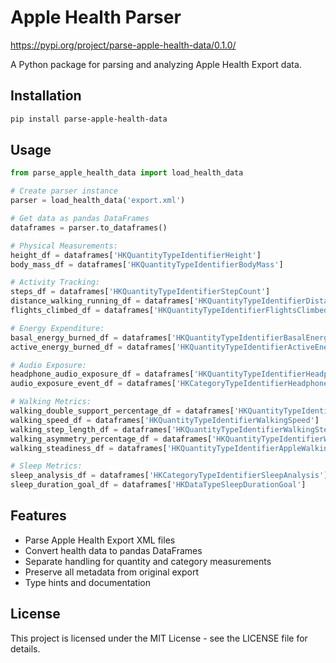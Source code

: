 # Apple Health Parser

https://pypi.org/project/parse-apple-health-data/0.1.0/

A Python package for parsing and analyzing Apple Health Export data.

## Installation

```bash
pip install parse-apple-health-data
```

## Usage

```python
from parse_apple_health_data import load_health_data

# Create parser instance
parser = load_health_data('export.xml')

# Get data as pandas DataFrames
dataframes = parser.to_dataframes()

# Physical Measurements:
height_df = dataframes['HKQuantityTypeIdentifierHeight']
body_mass_df = dataframes['HKQuantityTypeIdentifierBodyMass']

# Activity Tracking:
steps_df = dataframes['HKQuantityTypeIdentifierStepCount']
distance_walking_running_df = dataframes['HKQuantityTypeIdentifierDistanceWalkingRunning']
flights_climbed_df = dataframes['HKQuantityTypeIdentifierFlightsClimbed']

# Energy Expenditure:
basal_energy_burned_df = dataframes['HKQuantityTypeIdentifierBasalEnergyBurned']
active_energy_burned_df = dataframes['HKQuantityTypeIdentifierActiveEnergyBurned']

# Audio Exposure:
headphone_audio_exposure_df = dataframes['HKQuantityTypeIdentifierHeadphoneAudioExposure']
audio_exposure_event_df = dataframes['HKCategoryTypeIdentifierHeadphoneAudioExposureEvent']

# Walking Metrics:
walking_double_support_percentage_df = dataframes['HKQuantityTypeIdentifierWalkingDoubleSupportPercentage']
walking_speed_df = dataframes['HKQuantityTypeIdentifierWalkingSpeed']
walking_step_length_df = dataframes['HKQuantityTypeIdentifierWalkingStepLength']
walking_asymmetry_percentage_df = dataframes['HKQuantityTypeIdentifierWalkingAsymmetryPercentage']
walking_steadiness_df = dataframes['HKQuantityTypeIdentifierAppleWalkingSteadiness']

# Sleep Metrics:
sleep_analysis_df = dataframes['HKCategoryTypeIdentifierSleepAnalysis']
sleep_duration_goal_df = dataframes['HKDataTypeSleepDurationGoal']
```

## Features

- Parse Apple Health Export XML files
- Convert health data to pandas DataFrames
- Separate handling for quantity and category measurements
- Preserve all metadata from original export
- Type hints and documentation

## License

This project is licensed under the MIT License - see the LICENSE file for details.
